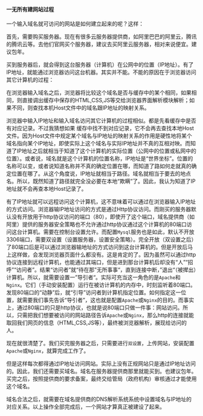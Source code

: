 #### 一无所有建网站过程

一个输入域名就可访问的网站是如何建立起来的呢？这样：

首先，需要购买服务器。现在有很多云服务器提供商，如阿里巴巴的阿里云，腾讯的腾讯云等。去他们官网买个服务器，建议去买阿里云服务器，相对来说便宜。建议包年。

买到服务器后，就会得到这台服务器（计算机）在公网中的位置（IP地址）。有了IP地址，就能通过浏览器访问这台机器。其实并不能。不能的原因在于浏览器访问其它计算机的过程：

在浏览器输入域名之后，浏览器将比较这个域名是否与缓存中的某个相同，如果相同，则直接调出缓存中保存的HTML,CSS,JS等交给浏览器界面解析模块解析；如果不同，则查找本机Host文件中的域名跟IP地址的映射关系。

浏览器中输入IP地址和输入域名访问其它计算机的过程相似。都是先看缓存中是否有对应记录。不过我猜想如果 缓存中找不到对应记录，它不会再去查找本地Host文件。因为Host文件中规定某个域名与IP地址的映射关系的作用是硬性地将某个域名指向某个IP地址，即使实际上这个域名与实际IP地址并不真的互相对映。而知道了IP地址之后就相当于知道了这个计算机的实际位置（公网中的位置或私网中的位置）。或者说，域名就是这个计算机的位置名称，IP地址是“世界坐标”。位置的名称可以变，或者说知道名称并不真的确定位置在哪，而知道了路如何走就真的确定位置在哪了。从这个角度说，IP地址就相当于路径。域名就相当于要去的地点名。所以，既然知道了路径就完全没必要在本地“欺瞒”了。因此，我认为知道了IP地址就不会再查本地Host记录了。

有了IP地址就可以远程访问这个计算机，这不意味着可以通过在浏览器输入IP地址的方式访问。浏览器输IP地址访问的方式是通过Http协议访问。而刚买的服务器默认没有开放用于http协议访问的端口（80），即使开了这个端口，域名提供商（如阿里）提供的服务器安全策略也不允许通过http协议通过这个计算机的80端口访问这台计算机。需要在控制台设置允许。而配置`Mysql`服务也是如此，默认不开放3306端口，需要双设置（设置服务器，设置安全策略）。完全开放（双设置之后）了80端口后是可以通过浏览器输地址的方式访问到这台计算机的。但是开放后马上这样做，会发现浏览器页面什么都没有。这是肯定的了。因为虽然可以通过http协议连接到远程计算机，也能通过其端口，但是进到那台计算机后却没有“人”“招呼”“访问者”。结果“访问者”就“待在那”无所事事“，直到连接中断，”退出“（被撵出）计算机。所以，就需要设置一”导引者“。实际可充当这一角色的是`Apache`和`Nginx`。它们（手动安装配置）运行在被访计算机的内存中，时刻监听着80端口。发现80端口的“动静”后，就“引导”访问者到计算机指定位置。如何指定这一位置，就需要我们事先告诉“导引者”，这也就是配置`Apache`或`Nginx`的目的。而事实上，通过80端口的只是http协议，也就是说80端口只做一件事：网站访问。所以，只需把我们想要被访问的网站路径告诉`Apache`或`Nginx`，那么http的连接就能取回我们网页的信息（HTML,CSS,JS等），最终被浏览器解析，展现给访问的人。

现在就很清楚了。我们买完服务器之后，只需要进行`双设置`，上传网站，安装配置`Apache`或`Nginx`，就算完成工作了。

但是这样每次都得通过IP地址访问网站。实际上没有正规网站只是通过IP地址访问的。因此，我们还需要买域名。域名在服务器提供商那里就能买到。也建议包年。买完之后，按照提供商的要求备案，最终交给管局（政府机构）审核通过才能使用这个域名。

域名合法之后，就需要在域名提供商的DNS解析系统系统中设置域名与IP地址的对应关系。以上操作全部完成后，一个网站才算真正被建设了起来。